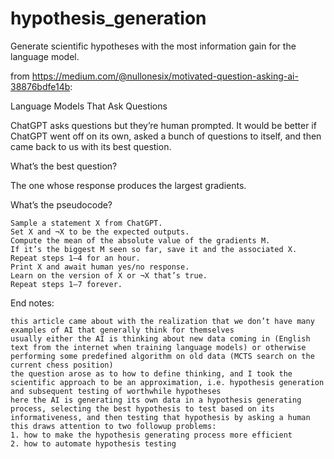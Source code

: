 # hypothesis_generation
Generate scientific hypotheses with the most information gain for the language model.

from https://medium.com/@nullonesix/motivated-question-asking-ai-38876bdfe14b:

Language Models That Ask Questions

ChatGPT asks questions but they’re human prompted. It would be better if ChatGPT went off on its own, asked a bunch of questions to itself, and then came back to us with its best question.

What’s the best question?

The one whose response produces the largest gradients.

What’s the pseudocode?

    Sample a statement X from ChatGPT.
    Set X and ¬X to be the expected outputs.
    Compute the mean of the absolute value of the gradients M.
    If it’s the biggest M seen so far, save it and the associated X.
    Repeat steps 1–4 for an hour.
    Print X and await human yes/no response.
    Learn on the version of X or ¬X that’s true.
    Repeat steps 1–7 forever.

End notes:

    this article came about with the realization that we don’t have many examples of AI that generally think for themselves
    usually either the AI is thinking about new data coming in (English text from the internet when training language models) or otherwise performing some predefined algorithm on old data (MCTS search on the current chess position)
    the question arose as to how to define thinking, and I took the scientific approach to be an approximation, i.e. hypothesis generation and subsequent testing of worthwhile hypotheses
    here the AI is generating its own data in a hypothesis generating process, selecting the best hypothesis to test based on its informativeness, and then testing that hypothesis by asking a human
    this draws attention to two followup problems:
    1. how to make the hypothesis generating process more efficient
    2. how to automate hypothesis testing
